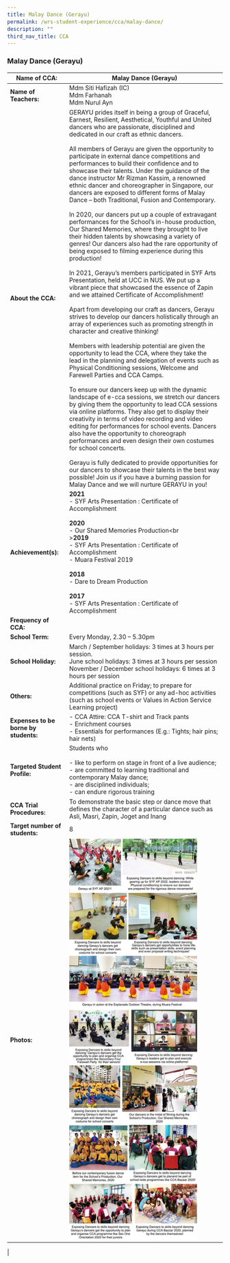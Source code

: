 ```yaml
---
title: Malay Dance (Gerayu)
permalink: /wrs-student-experience/cca/malay-dance/
description: ""
third_nav_title: CCA
---
```

### **Malay Dance (Gerayu)**

| **Name of CCA:** | Malay Dance (Gerayu) |
|---|---|
| **Name of Teachers:** | Mdm Siti Hafizah (IC)<br>Mdm Farhanah<br>Mdm Nurul Ayn |
| **About the CCA:** | GERAYU prides itself in being a group of Graceful, Earnest, Resilient, Aesthetical, Youthful and United dancers who are passionate, disciplined and dedicated in our craft as ethnic dancers.<br><br>All members of Gerayu are given the opportunity to participate in external dance competitions and performances to build their confidence and to showcase their talents. Under the guidance of the dance instructor Mr Rizman Kassim, a renowned ethnic dancer and choreographer in Singapore, our dancers are exposed to different forms of Malay Dance – both Traditional, Fusion and Contemporary.<br><br>In 2020, our dancers put up a couple of extravagant performances for the School’s in-house production, Our Shared Memories, where they brought to live their hidden talents by showcasing a variety of genres! Our dancers also had the rare opportunity of being exposed to filming experience during this production!<br><br>In 2021, Gerayu’s members participated in SYF Arts Presentation, held at UCC in NUS. We put up a vibrant piece that showcased the essence of Zapin and we attained Certificate of Accomplishment!<br><br>Apart from developing our craft as dancers, Gerayu strives to develop our dancers holistically through an array of experiences such as promoting strength in character and creative thinking!<br><br>Members with leadership potential are given the opportunity to lead the CCA, where they take the lead in the planning and delegation of events such as Physical Conditioning sessions, Welcome and Farewell Parties and CCA Camps.<br><br>To ensure our dancers keep up with the dynamic landscape of e-cca sessions, we stretch our dancers by giving them the opportunity to lead CCA sessions via online platforms. They also get to display their creativity in terms of video recording and video editing for performances for school events. Dancers also have the opportunity to choreograph performances and even design their own costumes for school concerts.<br><br>Gerayu is fully dedicated to provide opportunities for our dancers to showcase their talents in the best way possible! Join us if you have a burning passion for Malay Dance and we will nurture GERAYU in you! |
| **Achievement(s):** | **2021**<br>- SYF Arts Presentation : Certificate of Accomplishment<br><br>**2020**<br>- Our Shared Memories Production<br<br>>**2019**<br>- SYF Arts Presentation : Certificate of Accomplishment<br>- Muara Festival 2019<br><br>**2018**<br>- Dare to Dream Production<br><br>**2017**<br>- SYF Arts Presentation : Certificate of Accomplishment |
| **Frequency of CCA:** |   |
| **School Term:** | Every Monday, 2.30 – 5.30pm |
| **School Holiday:** | March / September holidays: 3 times at 3 hours per session.<br>June school holidays: 3 times at 3 hours per session<br>November / December school holidays: 6 times at 3 hours per session |
| **Others:** | Additional practice on Friday; to prepare for competitions (such as SYF) or any ad-hoc activities (such as school events or Values in Action Service Learning project) |
| **Expenses to be borne by students:** | - CCA Attire: CCA T-shirt and Track pants<br>- Enrichment courses<br>- Essentials for performances (E.g.: Tights; hair pins; hair nets) |
| **Targeted Student Profile:** | Students who<br><br>- like to perform on stage in front of a live audience;<br>- are committed to learning traditional and contemporary Malay dance;<br>- are disciplined individuals;<br>- can endure rigorous training |
| **CCA Trial Procedures:** | To demonstrate the basic step or dance move that defines the character of a particular dance such as Asli, Masri, Zapin, Joget and Inang |
| **Target number of students:** | 8 |
| **Photos:** | <img style="width:85%" src="/images/malay%20dance.jpg"> |
|